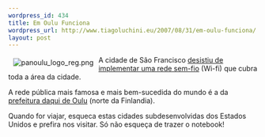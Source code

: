 ```yaml
--- 
wordpress_id: 434
title: Em Oulu Funciona
wordpress_url: http://www.tiagoluchini.eu/2007/08/31/em-oulu-funciona/
layout: post
---
```

<img src="http://www.tiagoluchini.eu/wp-content/uploads/2007/08/panoulu_logo_reg.thumbnail.png" title="panoulu_logo_reg.png" alt="panoulu_logo_reg.png" align="left" hspace="10" vspace="5" />A cidade de São Francisco <a href="http://sfgate.com/cgi-bin/article.cgi?file=/c/a/2007/08/30/MNEJRRO70.DTL" target="_blank">desistiu de implementar uma rede sem-fio</a> (Wi-fi) que cubra toda a área da cidade.

A rede pública mais famosa e mais bem-sucedida do mundo é a da <a href="http://www.panoulu.net/" target="_blank">prefeitura daqui de Oulu</a> (norte da Finlandia).

Quando for viajar, esqueca estas cidades subdesenvolvidas dos Estados Unidos e prefira nos visitar. Só não esqueça de trazer o notebook!
